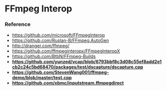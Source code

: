FFmpeg Interop
==============
### Reference
- https://github.com/microsoft/FFmpegInterop
- https://github.com/Ruslan-B/FFmpeg.AutoGen
- http://dranger.com/ffmpeg/
- https://github.com/ffmpeginteropx/FFmpegInteropX
- https://github.com/BtbN/FFmpeg-Builds
- **https://github.com/yunzed/vcap/blob/6793bbf8c3d08c55ef8add2e1cb2c24c5bd68470/packages/test/dscapture/dscapture.cpp**
- **https://github.com/StevenWang001/ffmpeg-demo/blob/master/test.cpp**
- **https://github.com/xbmc/inputstream.ffmpegdirect**
